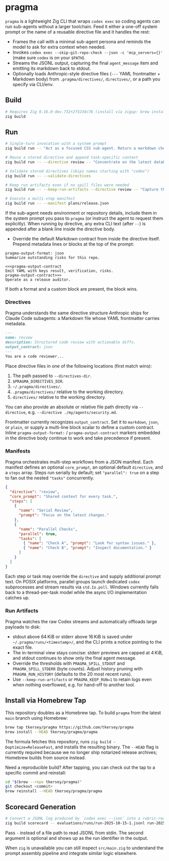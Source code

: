 # pragma

`pragma` is a lightweight Zig CLI that wraps `codex exec` so coding agents can run sub-agents without a larger toolchain. Feed it either a one-off system prompt or the name of a reusable directive file and it handles the rest:

- Frames the call with a minimal sub-agent persona and reminds the model to ask for extra context when needed.
- Invokes `codex exec --skip-git-repo-check --json -c 'mcp_servers={}'` (make sure `codex` is on your `$PATH`).
- Streams the JSONL output, capturing the final `agent_message` item and emitting its markdown back to stdout.
- Optionally loads Anthropic-style directive files (`---` YAML frontmatter + Markdown body) from `.pragma/directives/`, `directives/`, or a path you specify via CLI/env.

## Build

```bash
# Requires Zig 0.16.0-dev.732+2f3234c76 (install via zigup: brew install zigup && zigup 0.16.0-dev.732+2f3234c76)
zig build
```

## Run

```bash
# Single-turn invocation with a system prompt
zig build run -- "Act as a focused CSS sub-agent. Return a markdown checklist."

# Reuse a stored directive and append task-specific context
zig build run -- --directive review -- "Concentrate on the latest database migration."

# Validate stored directives (skips names starting with "codex")
zig build run -- --validate-directives

# Keep run artifacts even if no spill files were needed
zig build run -- --keep-run-artifacts --directive review -- "Capture the full codex transcript."

# Execute a multi-step manifest
zig build run -- --manifest plans/release.json
```

If the sub-agent needs environment or repository details, include them in the system prompt you pass to `pragma` (or instruct the agent to request them explicitly). When running by directive, any extra CLI text (after `--`) is appended after a blank line inside the directive body.

- Override the default Markdown contract from inside the directive itself. Prepend metadata lines or blocks at the top of the prompt:

```text
pragma-output-format: json
Summarize outstanding risks for this repo.
```

```text
<<<pragma-output-contract
Emit YAML with keys result, verification, risks.
pragma-output-contract>>>
Operate as a release auditor.
```

If both a format and a custom block are present, the block wins.

### Directives

Pragma understands the same directive structure Anthropic ships for Claude Code subagents: a Markdown file whose YAML frontmatter carries metadata.

```markdown
---
name: review
description: Structured code review with actionable diffs.
output_contract: json
---
You are a code reviewer...
```

Place directive files in one of the following locations (first match wins):

1. The path passed to `--directives-dir`.
2. `$PRAGMA_DIRECTIVES_DIR`.
3. `~/.pragma/directives/`.
4. `.pragma/directives/` relative to the working directory.
5. `directives/` relative to the working directory.

You can also provide an absolute or relative file path directly via `--directive`, e.g. `--directive ./my/agents/security.md`.

Frontmatter currently recognizes `output_contract`. Set it to `markdown`, `json`, or `plain`, or supply a multi-line block scalar to define a custom contract. Inline `pragma-output-format:` / `pragma-output-contract` markers embedded in the directive body continue to work and take precedence if present.

### Manifests

Pragma orchestrates multi-step workflows from a JSON manifest. Each manifest defines an optional `core_prompt`, an optional default `directive`, and a `steps` array. Steps run serially by default; set `"parallel": true` on a step to fan out the nested `"tasks"` concurrently.

```json
{
  "directive": "review",
  "core_prompt": "Shared context for every task.",
  "steps": [
    {
      "name": "Serial Review",
      "prompt": "Focus on the latest changes."
    },
    {
      "name": "Parallel Checks",
      "parallel": true,
      "tasks": [
        { "name": "Check A", "prompt": "Look for syntax issues." },
        { "name": "Check B", "prompt": "Inspect documentation." }
      ]
    }
  ]
}
```

Each step or task may override the `directive` and supply additional prompt text. On POSIX platforms, parallel groups launch dedicated `codex` subprocesses and stream results via `std.Io.poll`. Windows currently falls back to a thread-per-task model while the async I/O implementation catches up.

### Run Artifacts

 Pragma watches the raw Codex streams and automatically offloads large payloads to disk:

- stdout above 64 KiB or stderr above 16 KiB is saved under `~/.pragma/runs/<timestamp>/`, and the CLI prints a notice pointing to the exact file.
- The in-terminal view stays concise: stderr previews are capped at 4 KiB, and stdout continues to show only the final agent message.
- Override the thresholds with `PRAGMA_SPILL_STDOUT` and `PRAGMA_SPILL_STDERR` (byte counts). Adjust history pruning with `PRAGMA_RUN_HISTORY` (defaults to the 20 most recent runs).
- Use `--keep-run-artifacts` or `PRAGMA_KEEP_RUN=1` to retain logs even when nothing overflowed, e.g. for hand-off to another tool.

## Install via Homebrew Tap

This repository doubles as a Homebrew tap. To build `pragma` from the latest `main` branch using Homebrew:

```bash
brew tap tkersey/pragma https://github.com/tkersey/pragma
brew install --HEAD tkersey/pragma/pragma
```

The formula fetches this repository, runs `zig build -Doptimize=ReleaseFast`, and installs the resulting binary. The `--HEAD` flag is currently required because we no longer ship notarized release archives; Homebrew builds from source instead.

Need a reproducible build? After tapping, you can check out the tap to a specific commit and reinstall:

```bash
cd "$(brew --repo tkersey/pragma)"
git checkout <commit>
brew reinstall --HEAD tkersey/pragma/pragma
```

## Scorecard Generation

```bash
# Convert a JSONL log produced by `codex exec --json` into a rubric-ready stub
zig build scorecard -- evaluations/runs/run-2025-10-15-1.jsonl run-2025-10-15-1
```

Pass `-` instead of a file path to read JSONL from stdin. The second argument is optional and shows up as the run identifier in the output.

When `zig` is unavailable you can still inspect `src/main.zig` to understand the prompt assembly pipeline and integrate similar logic elsewhere.
